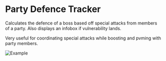 # Party Defence Tracker
Calculates the defence of a boss based off special attacks from members of a party. Also displays an infobox if vulnerability lands.

Very useful for coordinating special attacks while boosting and pvming with party members.

![Example](https://i.imgur.com/Z2LiGLC.png)
